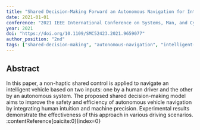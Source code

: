 ```yaml
---
title: "Shared Decision-Making Forward an Autonomous Navigation for Intelligent Vehicles"
date: 2021-01-01
conference: "2021 IEEE International Conference on Systems, Man, and Cybernetics (SMC)"
year: 2021
doi: "https://doi.org/10.1109/SMC52423.2021.9659077"
author_position: "2nd"
tags: ["shared-decision-making", "autonomous-navigation", "intelligent-vehicles", "human-in-the-loop", "non-haptic-shared-control"]
---
```


## Abstract

In this paper, a non-haptic shared control is applied to navigate an intelligent vehicle based on two inputs: one by a human driver and the other by an autonomous system. The proposed shared decision-making model aims to improve the safety and efficiency of autonomous vehicle navigation by integrating human intuition and machine precision. Experimental results demonstrate the effectiveness of this approach in various driving scenarios. :contentReference[oaicite:0]{index=0}
